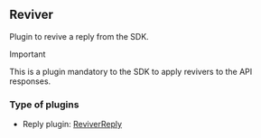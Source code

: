 ## Reviver

Plugin to revive a reply from the SDK.

> [!IMPORTANT]
> This is a plugin mandatory to the SDK to apply revivers to the API responses.

### Type of plugins

- Reply plugin: [ReviverReply](./reviver-reply.ts)
